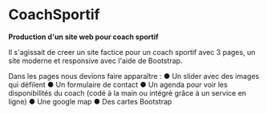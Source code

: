 # CoachSportif

**Production d'un site web pour coach sportif**

Il s'agissait de creer un site factice pour un coach sportif avec 3 pages, un site moderne et responsive avec l'aide de Bootstrap.

Dans les pages nous devions faire apparaître :
● Un slider avec des images qui défilent
● Un formulaire de contact
● Un agenda pour voir les disponibilités du coach (codé à la main ou intégré grâce à un service en
ligne)
● Une google map
● Des cartes Bootstrap
